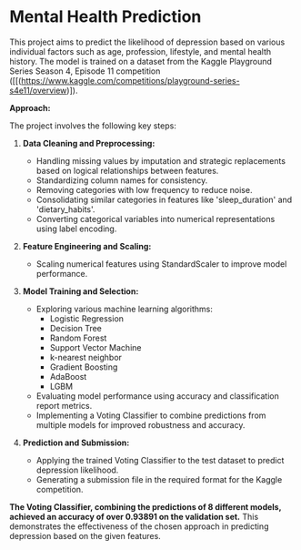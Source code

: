 # Mental Health Prediction

This project aims to predict the likelihood of depression based on various individual factors such as age, profession, lifestyle, and mental health history. The model is trained on a dataset from the Kaggle Playground Series Season 4, Episode 11 competition ([[(https://www.kaggle.com/competitions/playground-series-s4e11/overview)]). 

**Approach:**

The project involves the following key steps:

1. **Data Cleaning and Preprocessing:**
   - Handling missing values by imputation and strategic replacements based on logical relationships between features.
   - Standardizing column names for consistency.
   - Removing categories with low frequency to reduce noise.
   - Consolidating similar categories in features like 'sleep_duration' and 'dietary_habits'.
   - Converting categorical variables into numerical representations using label encoding.

2. **Feature Engineering and Scaling:**
    - Scaling numerical features using StandardScaler to improve model performance.

3. **Model Training and Selection:**
   - Exploring various machine learning algorithms:
     - Logistic Regression 
     - Decision Tree
     - Random Forest 
     - Support Vector Machine 
     - k-nearest neighbor
     - Gradient Boosting 
     - AdaBoost 
     - LGBM 
   - Evaluating model performance using accuracy and classification report metrics.
   - Implementing a Voting Classifier to combine predictions from multiple models for improved robustness and accuracy.

4. **Prediction and Submission:**
   - Applying the trained Voting Classifier to the test dataset to predict depression likelihood.
   - Generating a submission file in the required format for the Kaggle competition.

**The Voting Classifier, combining the predictions of 8 different models, achieved an accuracy of over 0.93891 on the validation set.** This demonstrates the effectiveness of the chosen approach in predicting depression based on the given features.

